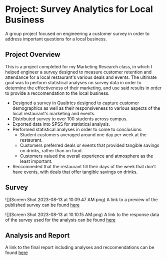 # Project: Survey Analytics for Local Business
A group project focused on engineering a customer survey in order to address important questions for a local business.
## Project Overview
This is a project completed for my Marketing Research class, in which I helped engineer a survey designed to measure customer retention and attendance for a local restaurant's various deals and events. The ultimate goal was to perform statistical analyses on survey data in order to determine the effectiveness of their marketing, and use said results in order to provide a reccomendation to the local business.

* Designed a survey in Qualtrics designed to capture customer demographics as well as their responsiveness to various aspects of the local restaurant's marketing and events.
* Distributed survey to over 100 students across campus.
* Exported data into SPSS for statistical analysis.
* Performed statistical analyses in order to come to conclusions:
  * Student customers averaged around one day per week at the restaurant.
  * Customers preferred deals or events that provided tangible savings on drinks, rather than on food.
  * Customers valued the overall experience and atmosphere as the least important.
* Reccomneded that the restaurant fill their days of the week that don't have events, with deals that offer tangible savings on drinks.

## Survey
![](Screen Shot 2023-08-13 at 10.09.47 AM.png)
A link to a preview of the published survey can be found [here](https://fsu.yul1.qualtrics.com/jfe/preview/previewId/4722b649-5bbc-4d56-bd0c-f7f3b483525e/SV_b9nJh2FZImkzTLw?Q_CHL=preview&Q_SurveyVersionID=current)

![](Screen Shot 2023-08-13 at 10.10.15 AM.png)
A link to the response data of the survey used for the analysis can be found [here](https://github.com/pcm19b/Project-Survey-Analytics/blob/7a86967523f02d6b71adee755c2a2d345462df76/Default%20Report.pdf)

## Analysis and Report
A link to the final report including analyses and reccomendations can be found [here](https://github.com/pcm19b/Project-Survey-Analytics/blob/a53c3b4b336af7983b66a87bbd08c07b67412382/MAR%204613%20Paper.pdf)
